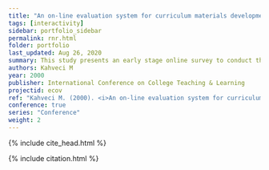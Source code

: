 ```yaml
---
title: "An on-line evaluation system for curriculum materials development"
tags: [interactivity]
sidebar: portfolio_sidebar
permalink: rnr.html
folder: portfolio
last_updated: Aug 26, 2020
summary: This study presents an early stage online survey to conduct the summative evaluation of EcoVentures software.
authors: Kahveci M
year: 2000
publisher: International Conference on College Teaching & Learning
projectid: ecov
ref: "Kahveci M. (2000). <i>An on-line evaluation system for curriculum materials development</i>. Paper presented at the International Conference on College Teaching & Learning. Jacksonville, Florida, USA. April 12 - 15, 2000."
conference: true 
series: "Conference"
weight: 2
--- 
```

{% include cite_head.html %}

{% include citation.html %}